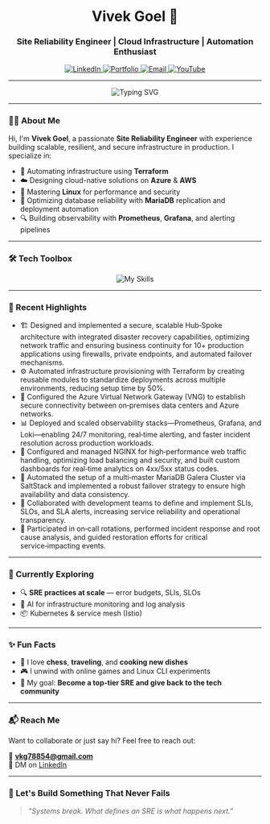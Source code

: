 <!-- Profile Header -->
<h1 align="center"> Vivek Goel 👋 </h1>
<h3 align="center">Site Reliability Engineer | Cloud Infrastructure | Automation Enthusiast</h3>

<p align="center">
  <a href="https://www.linkedin.com/in/vivek-kumar-goel-9ab94516b/" target="_blank">
    <img alt="LinkedIn" src="https://img.shields.io/badge/LinkedIn-blue?style=for-the-badge&logo=linkedin" />
  </a>
  <a href="https://its-vivek-goel.github.io/" target="_blank">
    <img alt="Portfolio" src="https://img.shields.io/badge/Portfolio-222222?style=for-the-badge&logo=githubpages" />
  </a>
  <a href="mailto:vkg78854@gmail.com">
    <img alt="Email" src="https://img.shields.io/badge/Gmail-D14836?style=for-the-badge&logo=gmail&logoColor=white" />
  </a>
  <a href="https://www.youtube.com/channel/UCcmqBYc5Ol4j7onSO1g2aRw" target="_blank">
    <img alt="YouTube" src="https://img.shields.io/badge/YouTube-FF0000?style=for-the-badge&logo=youtube&logoColor=white" />
  </a>
</p>

---

<p align="center">
  <img src="https://readme-typing-svg.herokuapp.com?font=Fira+Code&size=22&pause=1000&color=00A36C&center=true&width=435&lines=Keep+automating...;Keep+observing...;Keep+reliability+first!" alt="Typing SVG" />
</p>

---

### 👨‍💻 About Me

Hi, I'm **Vivek Goel**, a passionate **Site Reliability Engineer** with experience building scalable, resilient, and secure infrastructure in production. I specialize in:

- 🔧 Automating infrastructure using **Terraform**
- ☁️ Designing cloud-native solutions on **Azure** & **AWS**
- 🐧 Mastering **Linux** for performance and security
- 💾 Optimizing database reliability with **MariaDB** replication and deployment automation
- 🔍 Building observability with **Prometheus**, **Grafana**, and alerting pipelines

---

### 🛠️ Tech Toolbox

<p align="center">
  <img src="https://skillicons.dev/icons?i=linux,azure,aws,terraform,docker,kubernetes,bash,python,mysql,git,prometheus,grafana,vscode" alt="My Skills" />
</p>

---

### 🚧 Recent Highlights

- 🏗️ Designed and implemented a secure, scalable Hub‑Spoke architecture with integrated disaster recovery capabilities, optimizing network traffic and ensuring business continuity for 10+ production applications using firewalls, private endpoints, and automated failover mechanisms.
- ⚙️ Automated infrastructure provisioning with Terraform by creating reusable modules to standardize deployments across multiple environments, reducing setup time by 50%.
- 🔐 Configured the Azure Virtual Network Gateway (VNG) to establish secure connectivity between on‑premises data centers and Azure networks.
- 📊 Deployed and scaled observability stacks—Prometheus, Grafana, and Loki—enabling 24/7 monitoring, real‑time alerting, and faster incident resolution across production workloads.
- 🚦 Configured and managed NGINX for high‑performance web traffic handling, optimizing load balancing and security, and built custom dashboards for real‑time analytics on 4xx/5xx status codes.
- 💾 Automated the setup of a multi‑master MariaDB Galera Cluster via SaltStack and implemented a robust failover strategy to ensure high availability and data consistency.
- 🤝 Collaborated with development teams to define and implement SLIs, SLOs, and SLA alerts, increasing service reliability and operational transparency.
- 🚨 Participated in on‑call rotations, performed incident response and root cause analysis, and guided restoration efforts for critical service‑impacting events.

---

### 🧠 Currently Exploring

- 🔍 **SRE practices at scale** — error budgets, SLIs, SLOs
- 🤖 AI for infrastructure monitoring and log analysis
- 📦 Kubernetes & service mesh (Istio)

---

### ✨ Fun Facts

- 🧩 I love **chess**, **traveling**, and **cooking new dishes**
- 🎮 I unwind with online games and Linux CLI experiments
- 🧭 My goal: **Become a top-tier SRE and give back to the tech community**

---

### 📬 Reach Me

Want to collaborate or just say hi? Feel free to reach out:

📧 **vkg78854@gmail.com**   
💬 DM on [LinkedIn](https://www.linkedin.com/in/vivek-kumar-goel-9ab94516b/)

---

### 📌 Let's Build Something That Never Fails

> _"Systems break. What defines an SRE is what happens next."_  


